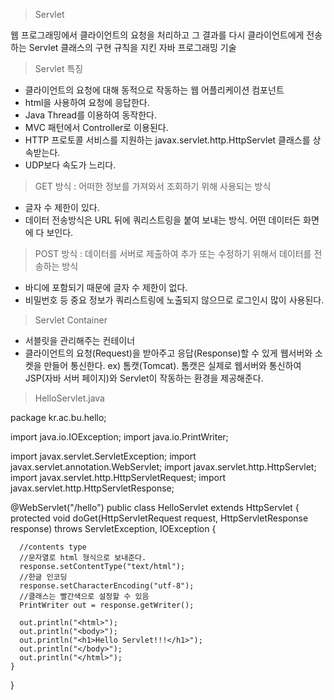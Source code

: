 > Servlet

웹 프로그래밍에서 클라이언트의 요청을 처리하고 그 결과를 다시 클라이언트에게 전송하는 Servlet 클래스의 구현 규칙을 지킨 자바 프로그래밍 기술

> Servlet 특징
- 클라이언트의 요청에 대해 동적으로 작동하는 웹 어플리케이션 컴포넌트
- html을 사용하여 요청에 응답한다.
- Java Thread를 이용하여 동작한다.
- MVC 패턴에서 Controller로 이용된다.
- HTTP 프로토콜 서비스를 지원하는 javax.servlet.http.HttpServlet 클래스를 상속받는다.
- UDP보다 속도가 느리다.

> GET 방식 : 어떠한 정보를 가져와서 조회하기 위해 사용되는 방식
- 글자 수 제한이 있다.
- 데이터 전송방식은 URL 뒤에 쿼리스트링을 붙여 보내는 방식. 어떤 데이터든 화면에 다 보인다.

> POST 방식 : 데이터를 서버로 제출하여 추가 또는 수정하기 위해서 데이터를 전송하는 방식
- 바디에 포함되기 때문에 글자 수 제한이 없다.
- 비밀번호 등 중요 정보가 쿼리스트링에 노출되지 않으므로 로그인시 많이 사용된다.

> Servlet Container
- 서블릿을 관리해주는 컨테이너
- 클라이언트의 요청(Request)을 받아주고 응답(Response)할 수 있게 웹서버와 소켓을 만들어 통신한다.
ex) 톰캣(Tomcat). 톰캣은 실제로 웹서버와 통신하여 JSP(자바 서버 페이지)와 Servlet이 작동하는 환경을 제공해준다.

> HelloServlet.java

package kr.ac.bu.hello;

import java.io.IOException;
import java.io.PrintWriter;

import javax.servlet.ServletException;
import javax.servlet.annotation.WebServlet;
import javax.servlet.http.HttpServlet;
import javax.servlet.http.HttpServletRequest;
import javax.servlet.http.HttpServletResponse;

@WebServlet("/hello")
public class HelloServlet extends HttpServlet {
   protected void doGet(HttpServletRequest request, HttpServletResponse response)
         throws ServletException, IOException {

      //contents type
      //문자열로 html 형식으로 보내준다.
      response.setContentType("text/html");
      //한글 인코딩
      response.setCharacterEncoding("utf-8");
      //클래스는 빨간색으로 설정할 수 있음
      PrintWriter out = response.getWriter();

      out.println("<html>");
      out.println("<body>");
      out.println("<h1>Hello Servlet!!!</h1>");
      out.println("</body>");
      out.println("</html>");
    }
}
